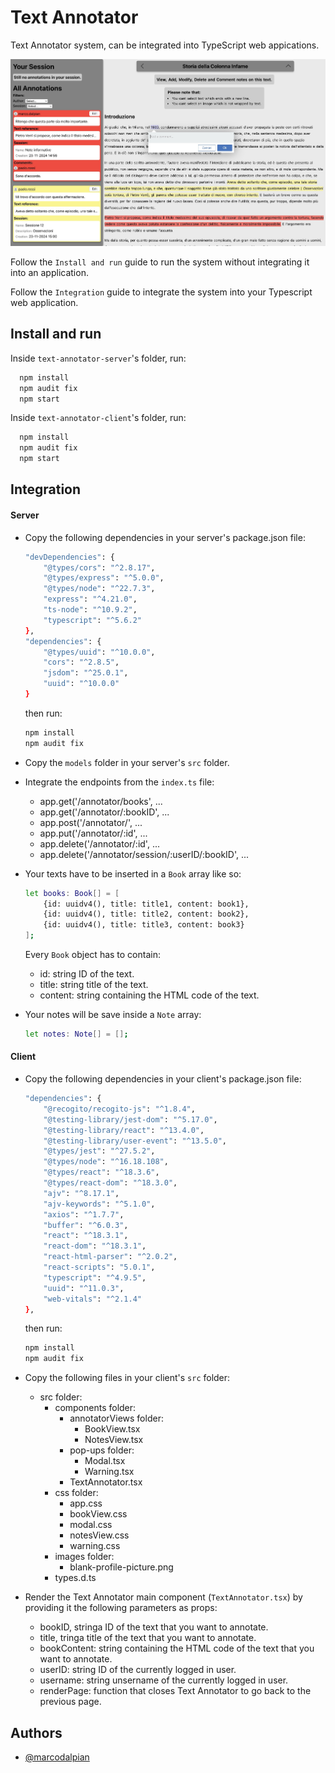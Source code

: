 
# Text Annotator

Text Annotator system, can be integrated into TypeScript web appications.

![App Screenshot](app_screenshot.jpeg)

Follow the `Install and run` guide to run the system without integrating it into an application.

Follow the `Integration` guide to integrate the system into your Typescript web application.

## Install and run

Inside `text-annotator-server`'s folder, run:

```bash
  npm install
  npm audit fix
  npm start
```

Inside `text-annotator-client`'s folder, run:

```bash
  npm install
  npm audit fix
  npm start
```

## Integration

#### Server

- Copy the following dependencies in your server's package.json file:

    ```bash
    "devDependencies": {
        "@types/cors": "^2.8.17",
        "@types/express": "^5.0.0",
        "@types/node": "^22.7.3",
        "express": "^4.21.0",
        "ts-node": "^10.9.2",
        "typescript": "^5.6.2"
    },
    "dependencies": {
        "@types/uuid": "^10.0.0",
        "cors": "^2.8.5",
        "jsdom": "^25.0.1",
        "uuid": "^10.0.0"
    }
    ```

    then run:

    ```bash
    npm install
    npm audit fix
    ```

- Copy the `models` folder in your server's `src` folder.

- Integrate the endpoints from the `index.ts` file:
    - app.get('/annotator/books', ...
    - app.get('/annotator/:bookID', ...
    - app.post('/annotator/', ...
    - app.put('/annotator/:id', ...
    - app.delete('/annotator/:id', ...
    - app.delete('/annotator/session/:userID/:bookID', ...

- Your texts have to be inserted in a `Book` array like so:
    ```bash
    let books: Book[] = [
        {id: uuidv4(), title: title1, content: book1},
        {id: uuidv4(), title: title2, content: book2},
        {id: uuidv4(), title: title3, content: book3}
    ];
    ```
    Every `Book` object has to contain:
    - id: string ID of the text.
    - title: string title of the text.
    - content: string containing the HTML code of the text.

- Your notes will be save inside a `Note` array:
    ```bash 
    let notes: Note[] = [];
    ```

#### Client

- Copy the following dependencies in your client's package.json file:

    ```bash
    "dependencies": {
        "@recogito/recogito-js": "^1.8.4",
        "@testing-library/jest-dom": "^5.17.0",
        "@testing-library/react": "^13.4.0",
        "@testing-library/user-event": "^13.5.0",
        "@types/jest": "^27.5.2",
        "@types/node": "^16.18.108",
        "@types/react": "^18.3.6",
        "@types/react-dom": "^18.3.0",
        "ajv": "^8.17.1",
        "ajv-keywords": "^5.1.0",
        "axios": "^1.7.7",
        "buffer": "^6.0.3",
        "react": "^18.3.1",
        "react-dom": "^18.3.1",
        "react-html-parser": "^2.0.2",
        "react-scripts": "5.0.1",
        "typescript": "^4.9.5",
        "uuid": "^11.0.3",
        "web-vitals": "^2.1.4"
    },
    ```

    then run:

    ```bash
    npm install
    npm audit fix
    ```

- Copy the following files in your client's `src` folder:
    - src folder:
        - components folder:
            - annotatorViews folder: 
                - BookView.tsx 
                - NotesView.tsx
            - pop-ups folder: 
                - Modal.tsx
                - Warning.tsx 
            - TextAnnotator.tsx
        - css folder:
            - app.css
            - bookView.css 
            - modal.css
            - notesView.css 
            - warning.css
        - images folder:
            - blank-profile-picture.png
        - types.d.ts

- Render the Text Annotator main component (`TextAnnotator.tsx`) by providing it the following parameters as props:
    - bookID, stringa ID of the text that you want to annotate. 
    - title, tringa title of the text that you want to annotate.
    - bookContent: string containing the HTML code of the text that you want to annotate.
    - userID: string ID of the currently logged in user. 
    - username: string unsername of the currently logged in user.
    - renderPage: function that closes Text Annotator to go back to the previous page.
## Authors

- [@marcodalpian](https://github.com/marcodalpian)


